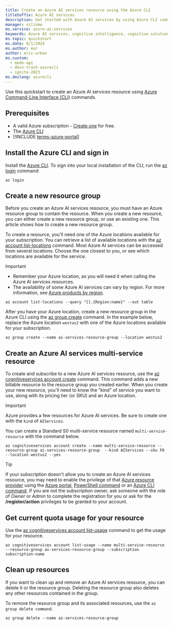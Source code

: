 ```yaml
---
title: Create an Azure AI services resource using the Azure CLI
titleSuffix: Azure AI services
description: Get started with Azure AI services by using Azure CLI commands to create and subscribe to a resource.
manager: nitinme
ms.service: azure-ai-services
keywords: Azure AI services, cognitive intelligence, cognitive solutions, ai services
ms.topic: quickstart
ms.date: 8/1/2024
ms.author: eur
author: eric-urban
ms.custom:
  - mode-api
  - devx-track-azurecli
  - ignite-2023
ms.devlang: azurecli
---
```


Use this quickstart to create an Azure AI services resource using [Azure Command-Line Interface (CLI)](/cli/azure/install-azure-cli) commands. 

## Prerequisites

* A valid Azure subscription - [Create one](https://azure.microsoft.com/free/cognitive-services) for free.
* The [Azure CLI](/cli/azure/install-azure-cli)
* [!INCLUDE [terms-azure-portal](terms-azure-portal.md)]

## Install the Azure CLI and sign in

Install the [Azure CLI](/cli/azure/install-azure-cli). To sign into your local installation of the CLI, run the [az login](/cli/azure/reference-index#az-login) command:

```azurecli-interactive
az login
```

## Create a new resource group

Before you create an Azure AI services resource, you must have an Azure resource group to contain the resource. When you create a new resource, you can either create a new resource group, or use an existing one. This article shows how to create a new resource group.

To create a resource, you'll need one of the Azure locations available for your subscription. You can retrieve a list of available locations with the [az account list-locations](/cli/azure/account#az-account-list-locations) command. Most Azure AI services can be accessed from several locations. Choose the one closest to you, or see which locations are available for the service.

> [!IMPORTANT]
> * Remember your Azure location, as you will need it when calling the Azure AI services resources.
> * The availability of some Azure AI services can vary by region. For more information, see [Azure products by region](https://azure.microsoft.com/global-infrastructure/services/?products=cognitive-services).

```azurecli-interactive
az account list-locations --query "[].{Region:name}" --out table
```

After you have your Azure location, create a new resource group in the Azure CLI using the [az group create](/cli/azure/group#az-group-create) command. In the example below, replace the Azure location `westus2` with one of the Azure locations available for your subscription.

```azurecli-interactive
az group create --name ai-services-resource-group --location westus2
```

## Create an Azure AI services multi-service resource

To create and subscribe to a new Azure AI services resource, use the [az cognitiveservices account create](/cli/azure/cognitiveservices/account#az-cognitiveservices-account-create) command. This command adds a new billable resource to the resource group you created earlier. When you create your new resource, you'll need to know the "kind" of service you want to use, along with its pricing tier (or SKU) and an Azure location.

> [!IMPORTANT]
> Azure provides a few resources for Azure AI services. Be sure to create one with the `kind` of `AIServices`.

You can create a Standard S0 multi-service resource named `multi-service-resource` with the command below.

```azurecli-interactive
az cognitiveservices account create --name multi-service-resource --resource-group ai-services-resource-group  --kind AIServices --sku F0 --location westus2 --yes
```

> [!TIP]
> If your subscription doesn't allow you to create an Azure AI services resource, you may need to enable the privilege of that [Azure resource provider](../../../azure-resource-manager/management/resource-providers-and-types.md#register-resource-provider) using the [Azure portal](../../../azure-resource-manager/management/resource-providers-and-types.md#azure-portal), [PowerShell command](../../../azure-resource-manager/management/resource-providers-and-types.md#azure-powershell) or an [Azure CLI command](../../../azure-resource-manager/management/resource-providers-and-types.md#azure-cli). If you are not the subscription owner, ask someone with the role of *Owner* or *Admin* to complete the registration for you or ask for the **/register/action** privileges to be granted to your account.

## Get current quota usage for your resource

Use the [az cognitiveservices account list-usage](/cli/azure/cognitiveservices/account#az-cognitiveservices-account-list-usage) command to get the usage for your resource.

```azurecli-interactive
az cognitiveservices account list-usage --name multi-service-resource --resource-group ai-services-resource-group --subscription subscription-name
```

## Clean up resources

If you want to clean up and remove an Azure AI services resource, you can delete it or the resource group. Deleting the resource group also deletes any other resources contained in the group.

To remove the resource group and its associated resources, use the `az group delete command`.

```azurecli-interactive
az group delete --name ai-services-resource-group
```
